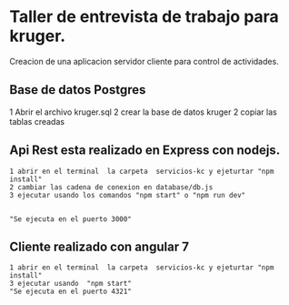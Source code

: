# Taller de entrevista de trabajo para kruger.

 Creacion de una aplicacion servidor cliente para control de actividades.

 

## Base de datos Postgres

1 Abrir el archivo kruger.sql
2 crear la base de datos kruger
2 copiar las tablas creadas  
## Api Rest esta realizado en Express con nodejs.
    1 abrir en el terminal  la carpeta  servicios-kc y ejeturtar "npm install"
    2 cambiar las cadena de conexion en database/db.js
    3 ejecutar usando los comandos "npm start" o "npm run dev"
    

    "Se ejecuta en el puerto 3000"
## Cliente realizado con angular 7

    1 abrir en el terminal  la carpeta  servicios-kc y ejeturtar "npm install"
    3 ejecutar usando  "npm start" 
    "Se ejecuta en el puerto 4321"
